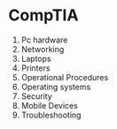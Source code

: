 # CompTIA

1. Pc hardware
2. Networking
3. Laptops
4. Printers
5. Operational Procedures
6. Operating systems
7. Security
8. Mobile Devices
9. Troubleshooting


